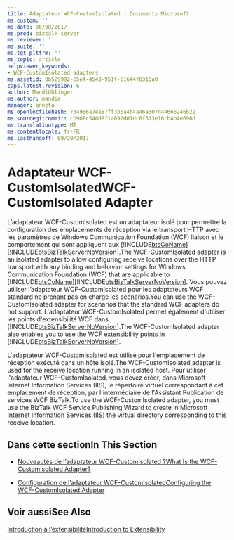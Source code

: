 ```yaml
---
title: Adaptateur WCF-CustomIsolated | Documents Microsoft
ms.custom: ''
ms.date: 06/08/2017
ms.prod: biztalk-server
ms.reviewer: ''
ms.suite: ''
ms.tgt_pltfrm: ''
ms.topic: article
helpviewer_keywords:
- WCF-CustomIsolated adapters
ms.assetid: 0b529992-65e4-4543-951f-61644f8315a0
caps.latest.revision: 6
author: MandiOhlinger
ms.author: mandia
manager: anneta
ms.openlocfilehash: 734986a7ea87ff3b5a4b4a46a307d44665246b22
ms.sourcegitcommit: cb908c540d8f1a692d01dc8f313e16cb4b4e696d
ms.translationtype: MT
ms.contentlocale: fr-FR
ms.lasthandoff: 09/20/2017
---
```

# <a name="wcf-customisolated-adapter"></a><span data-ttu-id="a02cb-102">Adaptateur WCF-CustomIsolated</span><span class="sxs-lookup"><span data-stu-id="a02cb-102">WCF-CustomIsolated Adapter</span></span>
<span data-ttu-id="a02cb-103">L’adaptateur WCF-CustomIsolated est un adaptateur isolé pour permettre la configuration des emplacements de réception via le transport HTTP avec les paramètres de Windows Communication Foundation (WCF) liaison et le comportement qui sont appliquent aux [!INCLUDE[btsCoName](../includes/btsconame-md.md)] [!INCLUDE[btsBizTalkServerNoVersion](../includes/btsbiztalkservernoversion-md.md)].</span><span class="sxs-lookup"><span data-stu-id="a02cb-103">The WCF-CustomIsolated adapter is an isolated adapter to allow configuring receive locations over the HTTP transport with any binding and behavior settings for Windows Communication Foundation (WCF) that are applicable to [!INCLUDE[btsCoName](../includes/btsconame-md.md)][!INCLUDE[btsBizTalkServerNoVersion](../includes/btsbiztalkservernoversion-md.md)].</span></span> <span data-ttu-id="a02cb-104">Vous pouvez utiliser l’adaptateur WCF-CustomIsolated pour les adaptateurs WCF standard ne prenant pas en charge les scénarios.</span><span class="sxs-lookup"><span data-stu-id="a02cb-104">You can use the WCF-CustomIsolated adapter for scenarios that the standard WCF adapters do not support.</span></span> <span data-ttu-id="a02cb-105">L'adaptateur WCF-CustomIsolated permet également d'utiliser les points d'extensibilité WCF dans [!INCLUDE[btsBizTalkServerNoVersion](../includes/btsbiztalkservernoversion-md.md)].</span><span class="sxs-lookup"><span data-stu-id="a02cb-105">The WCF-CustomIsolated adapter also enables you to use the WCF extensibility points in [!INCLUDE[btsBizTalkServerNoVersion](../includes/btsbiztalkservernoversion-md.md)].</span></span>  
  
 <span data-ttu-id="a02cb-106">L'adaptateur WCF-CustomIsolated est utilisé pour l'emplacement de réception exécuté dans un hôte isolé.</span><span class="sxs-lookup"><span data-stu-id="a02cb-106">The WCF-CustomIsolated adapter is used for the receive location running in an isolated host.</span></span> <span data-ttu-id="a02cb-107">Pour utiliser l'adaptateur WCF-CustomIsolated, vous devez créer, dans Microsoft Internet Information Services (IIS), le répertoire virtuel correspondant à cet emplacement de réception, par l'intermédiaire de l'Assistant Publication de services WCF BizTalk.</span><span class="sxs-lookup"><span data-stu-id="a02cb-107">To use the WCF-CustomIsolated adapter, you must use the BizTalk WCF Service Publishing Wizard to create in Microsoft Internet Information Services (IIS) the virtual directory corresponding to this receive location.</span></span>  
  
## <a name="in-this-section"></a><span data-ttu-id="a02cb-108">Dans cette section</span><span class="sxs-lookup"><span data-stu-id="a02cb-108">In This Section</span></span>  
  
-   [<span data-ttu-id="a02cb-109">Nouveautés de l’adaptateur WCF-CustomIsolated ?</span><span class="sxs-lookup"><span data-stu-id="a02cb-109">What Is the WCF-CustomIsolated Adapter?</span></span>](../core/what-is-the-wcf-customisolated-adapter.md)  
  
-   [<span data-ttu-id="a02cb-110">Configuration de l’adaptateur WCF-CustomIsolated</span><span class="sxs-lookup"><span data-stu-id="a02cb-110">Configuring the WCF-CustomIsolated Adapter</span></span>](../core/configuring-the-wcf-customisolated-adapter.md)  
  
## <a name="see-also"></a><span data-ttu-id="a02cb-111">Voir aussi</span><span class="sxs-lookup"><span data-stu-id="a02cb-111">See Also</span></span>  
 [<span data-ttu-id="a02cb-112">Introduction à l’extensibilité</span><span class="sxs-lookup"><span data-stu-id="a02cb-112">Introduction to Extensibility</span></span>](http://go.microsoft.com/fwlink/?LinkId=82590)